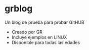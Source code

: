 # grblog
Un blog de prueba para probar GitHUB

* Creado por GR
* Incluye ejemplos en LINUX
* Disponible para todas las edades